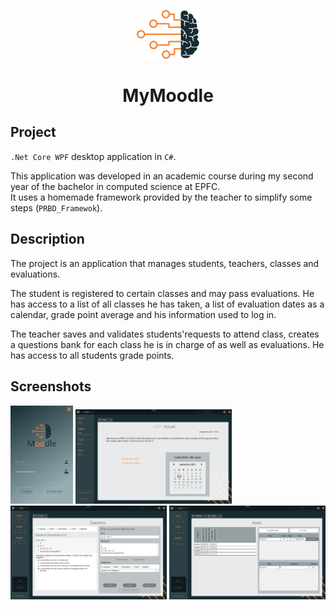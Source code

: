 <p align="center">
  <img alt="Logo" src="https://github.com/Xebache/MyMoodle/blob/main/prbd_a03/Resources/brain.png" width="100" />
</p>
<h1 align="center">
  MyMoodle
</h1>

## Project

 `.Net Core WPF` desktop application in `C#`.

 This application was developed in an academic course during my second year of the bachelor in computed science at EPFC.  
 It uses a homemade framework provided by the teacher to simplify some steps (`PRBD_Framewok`).

## Description

 The project is an application that manages students, teachers, classes and evaluations.

 The student is registered to certain classes and may pass evaluations. He has access to a list of all classes he has taken, a list of evaluation dates as a calendar, grade point average and his information used to log in.

 The teacher saves and validates students'requests to attend class, creates a questions bank for each class he is in charge of as well as evaluations. He has access to all students grade points. 

## Screenshots

<div display="flex" flex-direction="row" justify-content="space-around" align-items="center" flex-wrap="wrap">
  <img alt="Screenshot" src="https://github.com/Xebache/MyMoodle/blob/main/docs/screenshots/login.png" width="100" />
  <img alt="Screenshot" src="https://github.com/Xebache/MyMoodle/blob/main/docs/screenshots/student_home.png" width="250" />
  <img alt="Screenshot" src="https://github.com/Xebache/MyMoodle/blob/main/docs/screenshots/teacher_questions.png" width="250" />
  <img alt="Screenshot" src="https://github.com/Xebache/MyMoodle/blob/main/docs/screenshots/teacher_grade.png" width="250" />
</div>